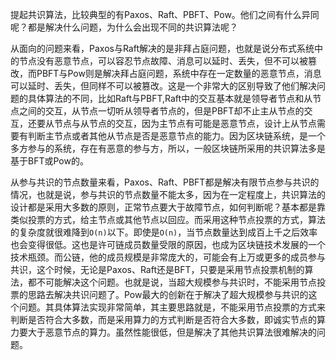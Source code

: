 提起共识算法，比较典型的有Paxos、Raft、PBFT、Pow。他们之间有什么异同呢？都是解决什么问题，为什么会出现不同的共识算法呢？

从面向的问题来看，Paxos与Raft解决的是非拜占庭问题，也就是说分布式系统中的节点没有恶意节点，可以容忍节点故障、消息可以延时、丢失，但不可以被篡改，而PBFT与Pow则是解决拜占庭问题，系统中存在一定数量的恶意节点，消息可以延时、丢失，但同样不可以被篡改。这是一个非常大的区别导致了他们解决问题的具体算法的不同，比如Raft与PBFT,Raft中的交互基本就是领导者节点和从节点之间的交互，从节点一切听从领导者节点的，但是PBFT却不止主从节点的交互，还要从节点与从节点的交互，因为主节点有可能是恶意节点，设计上从节点需要有判断主节点或者其他从节点是否是恶意节点的能力。因为区块链系统，是一个多方参与的系统，存在有恶意的参与方，所以，一般区块链所采用的共识算法多是基于BFT或Pow的。

从参与共识的节点数量来看，Paxos、Raft、PBFT都是解决有限节点参与共识的情况，也就是说，参与共识的节点数量不能太多，因为在一定程度上，共识算法的设计都是采用大多数的原则，正常节点要大于故障节点，如何判断呢？基本都是靠类似投票的方式，给主节点或其他节点以回应。而采用这种节点投票的方式，算法的复杂度就很难降到`O(n)`以下。即使是`O(n)`，当节点数量达到成百上千之后效率也会变得很低。这也是许可链成员数量受限的原因，也成为区块链技术发展的一个技术瓶颈。而公链，他的成员规模是非常庞大的，可能会有上万或更多的成员参与共识，这个时候，无论是Paxos、Raft还是BFT，只要是采用节点投票机制的算法，都不可能解决这个问题。也就是说，当超大规模参与共识时，不能采用节点投票的思路去解决共识问题了。Pow最大的创新在于解决了超大规模参与共识的这个问题。其具体算法实现非常简单，其主要思路就是，不能采用节点投票的方式来判断是否符合大多数，而是采用算力的方式判断是否符合大多数，即诚实节点的算力要大于恶意节点的算力。虽然性能很低，但是解决了其他共识算法很难解决的问题。

